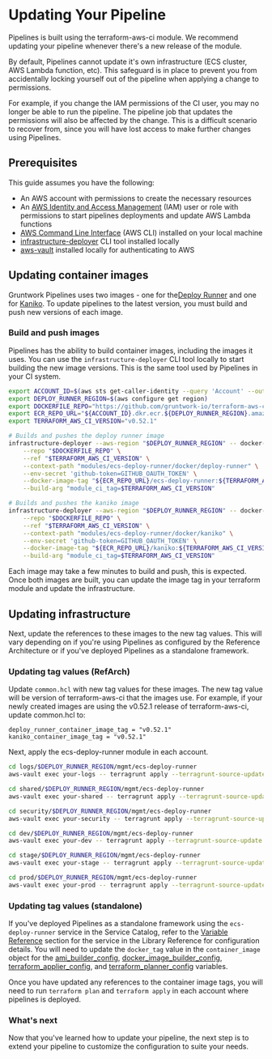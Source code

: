 # Updating Your Pipeline

Pipelines is built using the terraform-aws-ci module. We recommend updating your pipeline whenever there's a new release of the module.

By default, Pipelines cannot update it's own infrastructure (ECS cluster, AWS Lambda function, etc). This safeguard is in place to prevent you from accidentally locking yourself out of the pipeline when applying a change to permissions.

For example, if you change the IAM permissions of the CI user, you may no longer be able to run the pipeline. The pipeline job that updates the permissions will also be affected by the change. This is a difficult scenario to recover from, since you will have lost access to make further changes using Pipelines.

## Prerequisites

This guide assumes you have the following:
- An AWS account with permissions to create the necessary resources
- An [AWS Identity and Access Management](https://aws.amazon.com/iam/) (IAM) user or role with permissions to start pipelines deployments and update AWS Lambda functions
- [AWS Command Line Interface](https://aws.amazon.com/cli/) (AWS CLI) installed on your local machine
- [infrastructure-deployer](https://github.com/gruntwork-io/terraform-aws-ci/tree/main/modules/infrastructure-deployer) CLI tool installed locally
- [aws-vault](https://www.github.com/99designs/aws-vault) installed locally for authenticating to AWS

## Updating container images

Gruntwork Pipelines uses two images - one for the[Deploy Runner](https://github.com/gruntwork-io/terraform-aws-ci/blob/main/modules/ecs-deploy-runner/docker/deploy-runner/Dockerfile) and one for [Kaniko](https://github.com/gruntwork-io/terraform-aws-ci/blob/main/modules/ecs-deploy-runner/docker/kaniko/Dockerfile). To update pipelines to the latest version, you must build and push new versions of each image.

### Build and push images

Pipelines has the ability to build container images, including the images it uses. You can use the `infrastructure-deployer` CLI tool locally to start building the new image versions. This is the same tool used by Pipelines in your CI system.

```sh
export ACCOUNT_ID=$(aws sts get-caller-identity --query 'Account' --output text)
export DEPLOY_RUNNER_REGION=$(aws configure get region)
export DOCKERFILE_REPO="https://github.com/gruntwork-io/terraform-aws-ci.git"
export ECR_REPO_URL="${ACCOUNT_ID}.dkr.ecr.${DEPLOY_RUNNER_REGION}.amazonaws.com"
export TERRAFORM_AWS_CI_VERSION="v0.52.1"

# Builds and pushes the deploy runner image
infrastructure-deployer --aws-region "$DEPLOY_RUNNER_REGION" -- docker-image-builder build-docker-image \
    --repo "$DOCKERFILE_REPO" \
    --ref "$TERRAFORM_AWS_CI_VERSION" \
    --context-path "modules/ecs-deploy-runner/docker/deploy-runner" \
    --env-secret 'github-token=GITHUB_OAUTH_TOKEN' \
    --docker-image-tag "${ECR_REPO_URL}/ecs-deploy-runner:${TERRAFORM_AWS_CI_VERSION}" \
    --build-arg "module_ci_tag=$TERRAFORM_AWS_CI_VERSION"

# Builds and pushes the kaniko image
infrastructure-deployer --aws-region "$DEPLOY_RUNNER_REGION" -- docker-image-builder build-docker-image \
    --repo "$DOCKERFILE_REPO" \
    --ref "$TERRAFORM_AWS_CI_VERSION" \
    --context-path "modules/ecs-deploy-runner/docker/kaniko" \
    --env-secret 'github-token=GITHUB_OAUTH_TOKEN' \
    --docker-image-tag "${ECR_REPO_URL}/kaniko:${TERRAFORM_AWS_CI_VERSION}" \
    --build-arg "module_ci_tag=$TERRAFORM_AWS_CI_VERSION"
```
Each image may take a few minutes to build and push, this is expected. Once both images are built, you can update the image tag in your terraform module and update the infrastructure.

## Updating infrastructure

Next, update the references to these images to the new tag values. This will vary depending on if you're using Pipelines as configured by the Reference Architecture or if you've deployed Pipelines as a standalone framework.

### Updating tag values (RefArch)

Update `common.hcl` with new tag values for these images. The new tag value will be version of terraform-aws-ci that the images use. For example, if your newly created images are using the v0.52.1 release of terraform-aws-ci, update common.hcl to:

```
deploy_runner_container_image_tag = "v0.52.1"
kaniko_container_image_tag = "v0.52.1"
```

Next, apply the ecs-deploy-runner module in each account.
```sh
cd logs/$DEPLOY_RUNNER_REGION/mgmt/ecs-deploy-runner
aws-vault exec your-logs -- terragrunt apply --terragrunt-source-update -auto-approve

cd shared/$DEPLOY_RUNNER_REGION/mgmt/ecs-deploy-runner
aws-vault exec your-shared -- terragrunt apply --terragrunt-source-update -auto-approve

cd security/$DEPLOY_RUNNER_REGION/mgmt/ecs-deploy-runner
aws-vault exec your-security -- terragrunt apply --terragrunt-source-update -auto-approve

cd dev/$DEPLOY_RUNNER_REGION/mgmt/ecs-deploy-runner
aws-vault exec your-dev -- terragrunt apply --terragrunt-source-update -auto-approve

cd stage/$DEPLOY_RUNNER_REGION/mgmt/ecs-deploy-runner
aws-vault exec your-stage -- terragrunt apply --terragrunt-source-update -auto-approve

cd prod/$DEPLOY_RUNNER_REGION/mgmt/ecs-deploy-runner
aws-vault exec your-prod -- terragrunt apply --terragrunt-source-update -auto-approve
```

### Updating tag values (standalone)

If you've deployed Pipelines as a standalone framework using the `ecs-deploy-runner` service in the Service Catalog, refer to the [Variable Reference](../../reference/services/ci-cd-pipeline/ecs-deploy-runner#reference) section for the service in the Library Reference for configuration details. You will need to update the `docker_tag` value in the `container_image` object for the [ami_builder_config](../../reference/services/ci-cd-pipeline/ecs-deploy-runner#ami_builder_config), [docker_image_builder_config](../../reference/services/ci-cd-pipeline/ecs-deploy-runner#docker_image_builder_config), [terraform_applier_config](../../reference/services/ci-cd-pipeline/ecs-deploy-runner#terraform_applier_config), and [terraform_planner_config](../../reference/services/ci-cd-pipeline/ecs-deploy-runner#terraform_planner_config) variables.

Once you have updated any references to the container image tags, you will need to run `terraform plan` and `terraform apply` in each account where pipelines is deployed.


### What's next

Now that you've learned how to update your pipeline, the next step is to extend your pipeline to customize the configuration to suite your needs.

